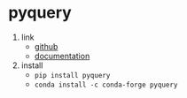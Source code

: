 # pyquery

1. link
   * [github](https://github.com/gawel/pyquery)
   * [documentation](https://pyquery.readthedocs.io/en/latest/)
2. install
   * `pip install pyquery`
   * `conda install -c conda-forge pyquery`
